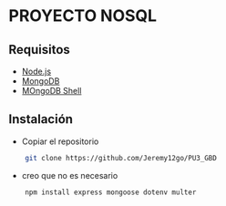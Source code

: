 # PROYECTO NOSQL

## Requisitos
- [Node.js](https://nodejs.org/en/download)
- [MongoDB](https://www.mongodb.com/try/download/community)
- [MOngoDB Shell](https://www.mongodb.com/try/download/shell)

## Instalación
- Copiar el repositorio
```bash
	git clone https://github.com/Jeremy12go/PU3_GBD
```

- creo que no es necesario
```bash 
	npm install express mongoose dotenv multer
```
